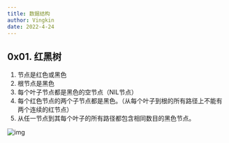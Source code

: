 ```yaml
---
title: 数据结构
author: Vingkin
date: 2022-4-24
---
```


## 0x01. 红黑树

1. 节点是红色或黑色
2. 根节点是黑色
3. 每个叶子节点都是黑色的空节点（NIL节点）
4. 每个红色节点的两个子节点都是黑色。（从每个叶子到根的所有路径上不能有两个连续的红节点）
5. 从任一节点到其每个叶子的所有路径都包含相同数目的黑色节点。

![img](C:\Users\18300\Desktop\interview\imgs\1602b6016e143cf3tplv-t2oaga2asx-zoom-in-crop-mark1304000.awebp)

